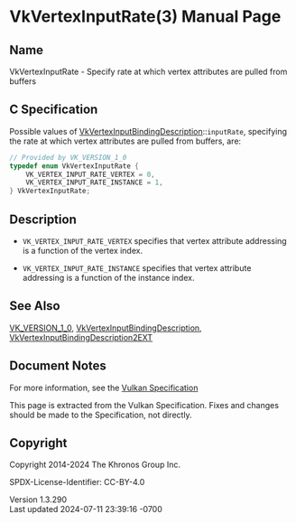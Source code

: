 # VkVertexInputRate(3) Manual Page

## Name

VkVertexInputRate - Specify rate at which vertex attributes are pulled
from buffers



## <a href="#_c_specification" class="anchor"></a>C Specification

Possible values of
[VkVertexInputBindingDescription](https://registry.khronos.org/vulkan/specs/1.3-extensions/man/html/VkVertexInputBindingDescription.html)::`inputRate`,
specifying the rate at which vertex attributes are pulled from buffers,
are:

``` c
// Provided by VK_VERSION_1_0
typedef enum VkVertexInputRate {
    VK_VERTEX_INPUT_RATE_VERTEX = 0,
    VK_VERTEX_INPUT_RATE_INSTANCE = 1,
} VkVertexInputRate;
```

## <a href="#_description" class="anchor"></a>Description

- `VK_VERTEX_INPUT_RATE_VERTEX` specifies that vertex attribute
  addressing is a function of the vertex index.

- `VK_VERTEX_INPUT_RATE_INSTANCE` specifies that vertex attribute
  addressing is a function of the instance index.

## <a href="#_see_also" class="anchor"></a>See Also

[VK_VERSION_1_0](https://registry.khronos.org/vulkan/specs/1.3-extensions/man/html/VK_VERSION_1_0.html),
[VkVertexInputBindingDescription](https://registry.khronos.org/vulkan/specs/1.3-extensions/man/html/VkVertexInputBindingDescription.html),
[VkVertexInputBindingDescription2EXT](https://registry.khronos.org/vulkan/specs/1.3-extensions/man/html/VkVertexInputBindingDescription2EXT.html)

## <a href="#_document_notes" class="anchor"></a>Document Notes

For more information, see the <a
href="https://registry.khronos.org/vulkan/specs/1.3-extensions/html/vkspec.html#VkVertexInputRate"
target="_blank" rel="noopener">Vulkan Specification</a>

This page is extracted from the Vulkan Specification. Fixes and changes
should be made to the Specification, not directly.

## <a href="#_copyright" class="anchor"></a>Copyright

Copyright 2014-2024 The Khronos Group Inc.

SPDX-License-Identifier: CC-BY-4.0

Version 1.3.290  
Last updated 2024-07-11 23:39:16 -0700
